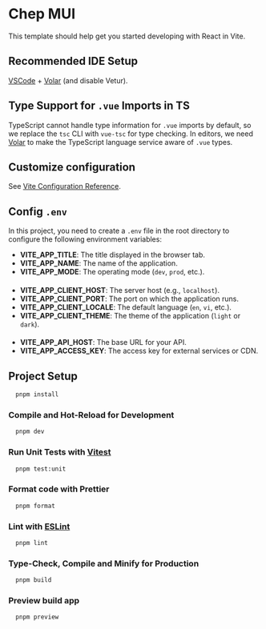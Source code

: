 # Chep MUI

This template should help get you started developing with React in Vite.

## Recommended IDE Setup

[VSCode](https://code.visualstudio.com/) + [Volar](https://marketplace.visualstudio.com/items?itemName=Vue.volar) (and disable Vetur).

## Type Support for `.vue` Imports in TS

TypeScript cannot handle type information for `.vue` imports by default, so we replace the `tsc` CLI with `vue-tsc` for type checking. In editors, we need [Volar](https://marketplace.visualstudio.com/items?itemName=Vue.volar) to make the TypeScript language service aware of `.vue` types.

## Customize configuration

See [Vite Configuration Reference](https://vite.dev/config/).

## Config `.env`

In this project, you need to create a `.env` file in the root directory to configure the following environment variables:

- **VITE_APP_TITLE**: The title displayed in the browser tab.
- **VITE_APP_NAME**: The name of the application.
- **VITE_APP_MODE**: The operating mode (`dev`, `prod`, etc.).

####

- **VITE_APP_CLIENT_HOST**: The server host (e.g., `localhost`).
- **VITE_APP_CLIENT_PORT**: The port on which the application runs.
- **VITE_APP_CLIENT_LOCALE**: The default language (`en`, `vi`, etc.).
- **VITE_APP_CLIENT_THEME**: The theme of the application (`light` or `dark`).

####

- **VITE_APP_API_HOST**: The base URL for your API.
- **VITE_APP_ACCESS_KEY**: The access key for external services or CDN.

## Project Setup

```sh
  pnpm install
```

### Compile and Hot-Reload for Development

```sh
  pnpm dev
```

### Run Unit Tests with [Vitest](https://vitest.dev/)

```sh
  pnpm test:unit
```

### Format code with Prettier

```sh
  pnpm format
```

### Lint with [ESLint](https://eslint.org/)

```sh
  pnpm lint
```

### Type-Check, Compile and Minify for Production

```sh
  pnpm build
```

### Preview build app

```sh
  pnpm preview
```
